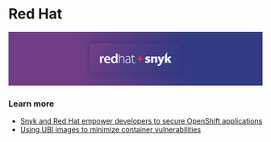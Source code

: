 # Red Hat

![](../../.gitbook/assets/rted-hat-1-2048x434.png)

### Learn more

* [Snyk and Red Hat empower developers to secure OpenShift applications](https://snyk.io/blog/snyk-red-hat-empower-openshift-developers/)
* [Using UBI images to minimize container vulnerabilities](https://snyk.io/blog/ubi-to-minimize-container-vulnerabilities/)

